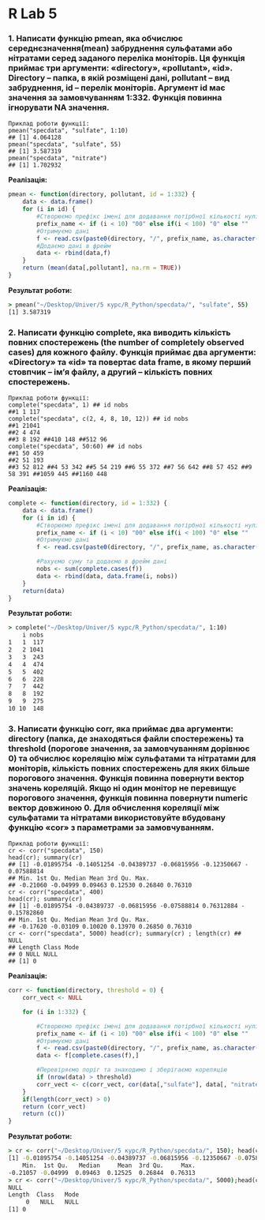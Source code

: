 # R Lab 5

### 1. Написати функцію pmean, яка обчислює середнєзначення(mean) забруднення сульфатами або нітратами серед заданого переліка моніторів. Ця функція приймає три аргументи: «directory», «pollutant», «id». Directory – папка, в якій розміщені дані, pollutant – вид забруднення, id – перелік моніторів. Аргумент id має значення за замовчуванням 1:332. Функція повинна ігнорувати NA значення. 
```
Приклад роботи функції: 
pmean("specdata", "sulfate", 1:10)
## [1] 4.064128 
pmean("specdata", "sulfate", 55)
## [1] 3.587319 
pmean("specdata", "nitrate") 
## [1] 1.702932
```
**Реалізація:**
```R
pmean <- function(directory, pollutant, id = 1:332) {
    data <- data.frame()
    for (i in id) {
        #Створюємо префікс імені для додавання потірбної кількості нулів до імені файлу 001, 011
        prefix_name <- if (i < 10) "00" else if(i < 100) "0" else ""
        #Отримуємо дані
        f <- read.csv(paste0(directory, "/", prefix_name, as.character(i), ".csv"))
        #Додаємо дані в фрейм
        data <- rbind(data,f)
    }
    return (mean(data[,pollutant], na.rm = TRUE))
}
```
**Результат роботи:**
```cmd
> pmean("~/Desktop/Univer/5 курс/R_Python/specdata/", "sulfate", 55)
[1] 3.587319
```

### 2. Написати функцію complete, яка виводить кількість повних спостережень (the number of completely observed cases) для кожного файлу. Функція приймає два аргументи: «Directory» та «id» та повертає data frame, в якому перший стовпчик – ім’я файлу, а другий – кількість повних спостережень. 
````
Приклад роботи функції:
complete("specdata", 1) ## id nobs
##1 1 117
complete("specdata", c(2, 4, 8, 10, 12)) ## id nobs
##1 21041
##2 4 474
##3 8 192 ##410 148 ##512 96
complete("specdata", 50:60) ## id nobs
##1 50 459
##2 51 193
##3 52 812 ##4 53 342 ##5 54 219 ##6 55 372 ##7 56 642 ##8 57 452 ##9 58 391 ##1059 445 ##1160 448
````
**Реалізація:**
```R
complete <- function(directory, id = 1:332) {
    data <- data.frame()
    for (i in id) {
        #Створюємо префікс імені для додавання потірбної кількості нулів до імені файлу 001, 011
        prefix_name <- if (i < 10) "00" else if(i < 100) "0" else ""
        #Отримуємо дані
        f <- read.csv(paste0(directory, "/", prefix_name, as.character(i), ".csv"))

        #Рахуємо суму та додаємо в фрейм дані
        nobs <- sum(complete.cases(f))
        data <- rbind(data, data.frame(i, nobs))
    }
    return(data)
}
```
**Результат роботи:**
```cmd
> complete("~/Desktop/Univer/5 курс/R_Python/specdata/", 1:10)
    i nobs
1   1  117
2   2 1041
3   3  243
4   4  474
5   5  402
6   6  228
7   7  442
8   8  192
9   9  275
10 10  148
```
### 3. Написати функцію corr, яка приймає два аргументи: directory (папка, де знаходяться файли спостережень) та threshold (порогове значення, за замовчуванням дорівнює 0) та обчислює кореляцію між сульфатами та нітратами для моніторів, кількість повних спостережень для яких більше порогового значення. Функція повинна повернути вектор значень кореляцій. Якщо ні один монітор не перевищує порогового значення, функція повинна повернути numeric вектор довжиною 0. Для обчислення кореляції між сульфатами та нітратами використовуйте вбудовану функцію «cor» з параметрами за замовчуванням. 
````
Приклад роботи функції:
cr <- corr("specdata", 150)
head(cr); summary(cr)
## [1] -0.01895754 -0.14051254 -0.04389737 -0.06815956 -0.12350667 - 0.07588814
## Min. 1st Qu. Median Mean 3rd Qu. Max.
## -0.21060 -0.04999 0.09463 0.12530 0.26840 0.76310
cr <- corr("specdata", 400)
head(cr); summary(cr)
## [1] -0.01895754 -0.04389737 -0.06815956 -0.07588814 0.76312884 - 0.15782860
## Min. 1st Qu. Median Mean 3rd Qu. Max.
## -0.17620 -0.03109 0.10020 0.13970 0.26850 0.76310
cr <- corr("specdata", 5000) head(cr); summary(cr) ; length(cr) ## NULL
## Length Class Mode
## 0 NULL NULL
## [1] 0
````
**Реалізація:**
```R
corr <- function(directory, threshold = 0) {
    corr_vect <- NULL

    for (i in 1:332) {

        #Створюємо префікс імені для додавання потірбної кількості нулів до імені файлу 001, 011
        prefix_name <- if (i < 10) "00" else if(i < 100) "0" else ""
        #Отримуємо дані
        f <- read.csv(paste0(directory, "/", prefix_name, as.character(i), ".csv"))
        data <- f[complete.cases(f),]

        #Перевіряємо поріг та знаходимо і зберігаємо кореляцію
        if (nrow(data) > threshold)
        corr_vect <- c(corr_vect, cor(data[,"sulfate"], data[, "nitrate"]))
    }
    if(length(corr_vect) > 0)
    return (corr_vect)
    return (c())
}

```
**Результат роботи:**
```cmd
> cr <- corr("~/Desktop/Univer/5 курс/R_Python/specdata/", 150); head(cr); summary(cr)
[1] -0.01895754 -0.14051254 -0.04389737 -0.06815956 -0.12350667 -0.07588814
    Min.  1st Qu.   Median     Mean  3rd Qu.     Max. 
-0.21057 -0.04999  0.09463  0.12525  0.26844  0.76313 
> cr <- corr("~/Desktop/Univer/5 курс/R_Python/specdata/", 5000);head(cr); summary(cr); length(cr)
NULL
Length  Class   Mode 
     0   NULL   NULL 
[1] 0
```
